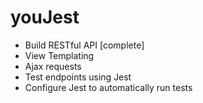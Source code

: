# youJest

- Build RESTful API [complete]
- View Templating 
- Ajax requests 
- Test endpoints using Jest
- Configure Jest to automatically run tests 
